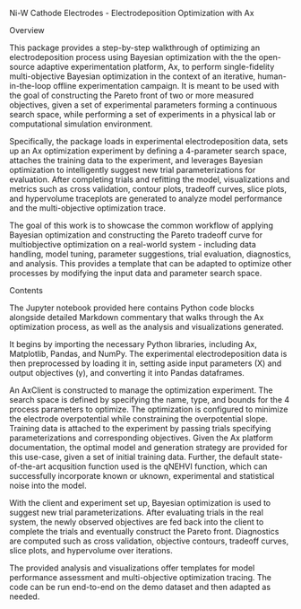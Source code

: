 Ni-W Cathode Electrodes - Electrodeposition Optimization with Ax

Overview

This package provides a step-by-step walkthrough of optimizing an electrodeposition process using Bayesian optimization with the the open-source adaptive experimentation platform, Ax, to perform single-fidelity multi-objective Bayesian optimization in the context of an iterative, human-in-the-loop offline experimentation campaign. It is meant to be used with the goal of constructing the Pareto front of two or more measured objectives, given a set of experimental parameters forming a continuous search space, while performing a set of experiments in a physical lab or computational simulation environment.

Specifically, the package loads in experimental electrodeposition data, sets up an Ax optimization experiment by defining a 4-parameter search space, attaches the training data to the experiment, and leverages Bayesian optimization to intelligently suggest new trial parameterizations for evaluation. After completing trials and refitting the model, visualizations and metrics such as cross validation, contour plots, tradeoff curves, slice plots, and hypervolume traceplots are generated to analyze model performance and the multi-objective optimization trace.

The goal of this work is to showcase the common workflow of applying Bayesian optimization and constructing the Pareto tradeoff curve for multiobjective optimization on a real-world system - including data handling, model tuning, parameter suggestions, trial evaluation, diagnostics, and analysis. This provides a template that can be adapted to optimize other processes by modifying the input data and parameter search space.

Contents

The Jupyter notebook provided here contains Python code blocks alongside detailed Markdown commentary that walks through the Ax optimization process, as well as the analysis and visualizations generated. 

It begins by importing the necessary Python libraries, including Ax, Matplotlib, Pandas, and NumPy. The experimental electrodeposition data is then preprocessed by loading it in, setting aside input parameters (X) and output objectives (y), and converting it into Pandas dataframes.

An AxClient is constructed to manage the optimization experiment. The search space is defined by specifying the name, type, and bounds for the 4 process parameters to optimize. The optimization is configured to minimize the electrode overpotential while constraining the overpotential slope. Training data is attached to the experiment by passing trials specifying parameterizations and corresponding objectives. Given the Ax platform documentation, the optimal model and generation strategy are provided for this use-case, given a set of initial training data. Further, the default state-of-the-art acqusition function used is the qNEHVI function, which can successfully incorporate known or uknown, experimental and statistical noise into the model.

With the client and experiment set up, Bayesian optimization is used to suggest new trial parameterizations. After evaluating trials in the real system, the newly observed objectives are fed back into the client to complete the trials and eventually construct the Pareto front. Diagnostics are computed such as cross validation, objective contours, tradeoff curves, slice plots, and hypervolume over iterations.

The provided analysis and visualizations offer templates for model performance assessment and multi-objective optimization tracing. The code can be run end-to-end on the demo dataset and then adapted as needed.
